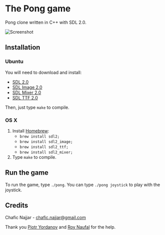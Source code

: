 The Pong game
=============

Pong clone written in C++ with SDL 2.0.

![Screenshot](https://cloud.githubusercontent.com/assets/1498164/5608125/295a3186-9481-11e4-968b-04987a925a93.png)

## Installation

### Ubuntu

You will need to download and install:

+ [SDL 2.0](https://www.libsdl.org/hg.php)
+ [SDL Image 2.0](http://www.libsdl.org/projects/SDL_image/)
+ [SDL Mixer 2.0](http://www.libsdl.org/projects/SDL_mixer/)
+ [SDL TTF 2.0](https://www.libsdl.org/projects/SDL_ttf/)

Then, just type `make` to compile.

### OS X

1. Install [Homebrew](http://brew.sh/):
    + `brew install sdl2;`
    + `brew install sdl2_image;`
    + `brew install sdl2_ttf;`
    + `brew install sdl2_mixer;`
2. Type `make` to compile.

## Run the game

To run the game, type `./pong`. You can type `./pong joystick` to play with the joystick.

## Credits

Chafic Najjar - <chafic.najjar@gmail.com>

Thank you [Piotr Yordanov](https://github.com/tUrG0n) and [Roy Naufal](https://github.com/roynaufal) for the help.
